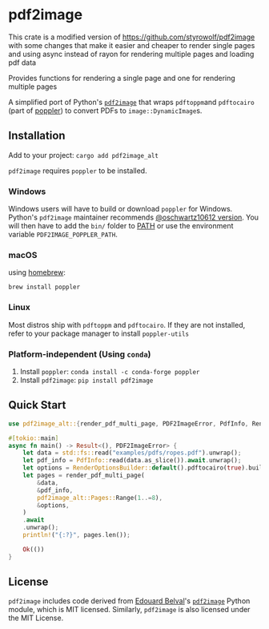 # pdf2image

This crate is a modified version of https://github.com/styrowolf/pdf2image with some changes that make it easier and cheaper to render single pages and using async instead of rayon for rendering multiple pages
and loading pdf data

Provides functions for rendering a single page and one for rendering multiple pages

A simplified port of Python's [`pdf2image`](https://github.com/Belval/pdf2image/) that wraps `pdftoppm`and `pdftocairo` (part of [poppler](https://poppler.freedesktop.org/)) to convert PDFs to `image::DynamicImage`s.

## Installation

Add to your project: `cargo add pdf2image_alt`

`pdf2image` requires `poppler` to be installed.

### Windows

Windows users will have to build or download `poppler` for Windows. Python's `pdf2image` maintainer recommends [@oschwartz10612 version](https://github.com/oschwartz10612/poppler-windows/releases/). You will then have to add the `bin/` folder to [PATH](https://www.architectryan.com/2018/03/17/add-to-the-path-on-windows-10/) or use the environment variable `PDF2IMAGE_POPPLER_PATH`.

### macOS

using [homebrew](https://brew.sh):

`brew install poppler`

### Linux

Most distros ship with `pdftoppm` and `pdftocairo`. If they are not installed, refer to your package manager to install `poppler-utils`

### Platform-independent (Using `conda`)

1. Install `poppler`: `conda install -c conda-forge poppler`
2. Install `pdf2image`: `pip install pdf2image`

## Quick Start

```rust
use pdf2image_alt::{render_pdf_multi_page, PDF2ImageError, PdfInfo, RenderOptionsBuilder};

#[tokio::main]
async fn main() -> Result<(), PDF2ImageError> {
    let data = std::fs::read("examples/pdfs/ropes.pdf").unwrap();
    let pdf_info = PdfInfo::read(data.as_slice()).await.unwrap();
    let options = RenderOptionsBuilder::default().pdftocairo(true).build()?;
    let pages = render_pdf_multi_page(
        &data,
        &pdf_info,
        pdf2image_alt::Pages::Range(1..=8),
        &options,
    )
    .await
    .unwrap();
    println!("{:?}", pages.len());

    Ok(())
}
```

## License

`pdf2image` includes code derived from [Edouard Belval](https://github.com/Belval/)'s [`pdf2image`](https://github.com/Belval/pdf2image) Python module, which is MIT licensed. Similarly, `pdf2image` is also licensed under the MIT License.